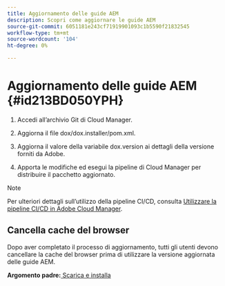 ```yaml
---
title: Aggiornamento delle guide AEM
description: Scopri come aggiornare le guide AEM
source-git-commit: 6051181e243cf71919901093c1b5590f21832545
workflow-type: tm+mt
source-wordcount: '104'
ht-degree: 0%

---
```



# Aggiornamento delle guide AEM {#id213BD050YPH}

1. Accedi all’archivio Git di Cloud Manager.

1. Aggiorna il file dox/dox.installer/pom.xml.

1. Aggiorna il valore della variabile dox.version ai dettagli della versione forniti da Adobe.

1. Apporta le modifiche ed esegui la pipeline di Cloud Manager per distribuire il pacchetto aggiornato.


>[!NOTE]
>
> Per ulteriori dettagli sull’utilizzo della pipeline CI/CD, consulta [Utilizzare la pipeline CI/CD in Adobe Cloud Manager](https://experienceleague.adobe.com/docs/experience-manager-learn/foundation/cloud-manager/use-the-cicd-pipeline-in-cloud-manager-for-aem.html).

## Cancella cache del browser

Dopo aver completato il processo di aggiornamento, tutti gli utenti devono cancellare la cache del browser prima di utilizzare la versione aggiornata delle guide AEM.

**Argomento padre:**[ Scarica e installa](download-install.md)

